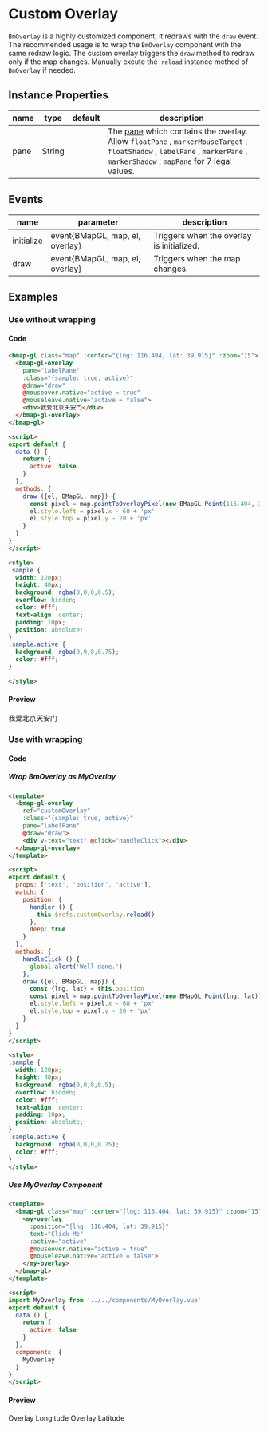 # Custom Overlay

`BmOverlay` is a highly customized component, it redraws with the `draw` event. The recommended usage is to wrap the `BmOverlay` component with the same redraw logic. The custom overlay triggers the `draw` method to redraw only if the map changes. Manually excute the` reload` instance method of `BmOverlay` if needed.

## Instance Properties

|name|type|default|description|
|------|-----|-----|----|
|pane|String||The [pane](http://lbsyun.baidu.com/cms/jsapi/class/jsapi_reference.html#a3b1) which contains the overlay. Allow `floatPane` , `markerMouseTarget` , `floatShadow` , `labelPane` , `markerPane` , `markerShadow` , `mapPane` for 7 legal values.|

## Events

|name|parameter|description|
|------|-----|----|
|initialize|event{BMapGL, map, el, overlay}|Triggers when the overlay is initialized.|
|draw|event{BMapGL, map, el, overlay}|Triggers when the map changes.|

## Examples

### Use without wrapping

#### Code

```html
<bmap-gl class="map" :center="{lng: 116.404, lat: 39.915}" :zoom="15">
  <bmap-gl-overlay
    pane="labelPane"
    :class="{sample: true, active}"
    @draw="draw"
    @mouseover.native="active = true"
    @mouseleave.native="active = false">
    <div>我爱北京天安门</div>
  </bmap-gl-overlay>
</bmap-gl>

<script>
export default {
  data () {
    return {
      active: false
    }
  },
  methods: {
    draw ({el, BMapGL, map}) {
      const pixel = map.pointToOverlayPixel(new BMapGL.Point(116.404, 39.915))
      el.style.left = pixel.x - 60 + 'px'
      el.style.top = pixel.y - 20 + 'px'
    }
  }
}
</script>

<style>
.sample {
  width: 120px;
  height: 40px;
  background: rgba(0,0,0,0.5);
  overflow: hidden;
  color: #fff;
  text-align: center;
  padding: 10px;
  position: absolute;
}
.sample.active {
  background: rgba(0,0,0,0.75);
  color: #fff;
}

</style>
```

#### Preview

<doc-preview>
  <bmap-gl class="map" :center="{lng: 116.404, lat: 39.915}" :zoom="15">
    <bmap-gl-overlay
      pane="labelPane"
      :class="{sample: true, active}"
      @draw="draw"
      @mouseover.native="active = true"
      @mouseleave.native="active = false">
      <div>我爱北京天安门</div>
    </bmap-gl-overlay>
  </bmap-gl>
</doc-preview>

### Use with wrapping

#### Code

##### Wrap BmOverlay as MyOverlay

```html
<template>
  <bmap-gl-overlay
    ref="customOverlay"
    :class="{sample: true, active}"
    pane="labelPane"
    @draw="draw">
    <div v-text="text" @click="handleClick"></div>
  </bmap-gl-overlay>
</template>

<script>
export default {
  props: ['text', 'position', 'active'],
  watch: {
    position: {
      handler () {
        this.$refs.customOverlay.reload()
      },
      deep: true
    }
  },
  methods: {
    handleClick () {
      global.alert('Well done.')
    },
    draw ({el, BMapGL, map}) {
      const {lng, lat} = this.position
      const pixel = map.pointToOverlayPixel(new BMapGL.Point(lng, lat))
      el.style.left = pixel.x - 60 + 'px'
      el.style.top = pixel.y - 20 + 'px'
    }
  }
}
</script>

<style>
.sample {
  width: 120px;
  height: 40px;
  background: rgba(0,0,0,0.5);
  overflow: hidden;
  color: #fff;
  text-align: center;
  padding: 10px;
  position: absolute;
}
.sample.active {
  background: rgba(0,0,0,0.75);
  color: #fff;
}
</style>
```

##### Use MyOverlay Component

```html
<template>
  <bmap-gl class="map" :center="{lng: 116.404, lat: 39.915}" :zoom="15">
    <my-overlay
      :position="{lng: 116.404, lat: 39.915}"
      text="Click Me"
      :active="active"
      @mouseover.native="active = true"
      @mouseleave.native="active = false">
    </my-overlay>
  </bmap-gl>
</template>

<script>
import MyOverlay from '../../components/MyOverlay.vue'
export default {
  data () {
    return {
      active: false
    }
  },
  components: {
    MyOverlay
  }
}
</script>
```

#### Preview

<doc-preview>
  <bmap-gl :center="{lng: 116.404, lat: 39.915}" :zoom="15">
    <bmap-gl-view class="map"></bmap-gl-view>
    <my-overlay
      :position="{lng: position.lng, lat: position.lat}"
      text="Click Me"
      :active="active"
      @mouseover.native="active = true"
      @mouseleave.native="active = false">
    </my-overlay>
    <md-table>
      <md-table-header>
        <md-table-head>Overlay Longitude</md-table-head>
        <md-table-head>Overlay Latitude</md-table-head>
      </md-table-header>
      <md-table-body>
        <md-table-row>
          <md-table-cell>
            <md-input-container>
              <md-input v-model="position.lng"></md-input>
            </md-input-container>
          </md-table-cell>
          <md-table-cell>
            <md-input-container>
              <md-input v-model="position.lat"></md-input>
            </md-input-container>
          </md-table-cell>
        </md-table-row>
      </md-table-body>
    </md-table>
  </bmap-gl>
</doc-preview>

<script>
import MyOverlay from 'docs/components/MyOverlay.vue'

export default {
  data () {
    return {
      active: false,
      position: {
        lng: 116.404,
        lat: 39.915
      }
    }
  },
  components: {
    MyOverlay
  },
  methods: {
    draw ({el, BMapGL, map}) {
      const pixel = map.pointToOverlayPixel(new BMapGL.Point(116.404, 39.915))
      el.style.left = pixel.x - 60 + 'px'
      el.style.top = pixel.y - 20 + 'px'
    }
  }
}
</script>

<style lang="stylus">
.sample
  width 120px
  height 40px
  background rgba(0, 0, 0, .5)
  overflow hidden
  color white
  text-align center
  padding 10px
  position absolute
  &.active
    background rgba(0, 0, 0, .75)
    color white
</style>